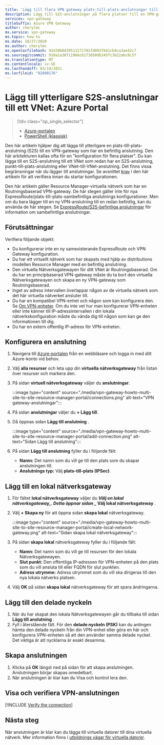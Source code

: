 ```yaml
---
title: 'Lägg till flera VPN gateway plats-till-plats-anslutningar till ett VNet: Azure Portal'
description: Lägg till S2S-anslutningar på flera platser till en VPN-gateway som har en befintlig anslutning
services: vpn-gateway
titleSuffix: Azure VPN Gateway
author: cherylmc
ms.service: vpn-gateway
ms.topic: how-to
ms.date: 10/27/2020
ms.author: cherylmc
ms.openlocfilehash: 92d39b0d39511571701fd092f641cb8ca3ae42c7
ms.sourcegitcommit: 910a1a38711966cb171050db245fc3b22abc8c5f
ms.translationtype: MT
ms.contentlocale: sv-SE
ms.lasthandoff: 03/19/2021
ms.locfileid: "92890176"
---
```

# <a name="add-additional-s2s-connections-to-a-vnet-azure-portal"></a>Lägg till ytterligare S2S-anslutningar till ett VNet: Azure Portal

> [!div class="op_single_selector"]
> * [Azure-portalen](vpn-gateway-howto-multi-site-to-site-resource-manager-portal.md)
> * [PowerShell (klassisk)](vpn-gateway-multi-site.md)
>

Den här artikeln hjälper dig att lägga till ytterligare en plats-till-plats-anslutning (S2S) till en VPN-gateway som har en befintlig anslutning. Den här arkitekturen kallas ofta för en "konfiguration för flera platser". Du kan lägga till en S2S-anslutning till ett VNet som redan har en S2S-anslutning, punkt-till-plats-anslutning eller VNet-till-VNet-anslutning. Det finns vissa begränsningar när du lägger till anslutningar. Se avsnittet [krav](#before) i den här artikeln för att verifiera innan du startar konfigurationen.

Den här artikeln gäller Resource Manager-virtuella nätverk som har en Routningsbaserad VPN-gateway. De här stegen gäller inte för nya ExpressRoute/plats-till-plats-sambefintliga anslutnings konfigurationer. Men om du bara lägger till en ny VPN-anslutning till en redan befintlig, kan du använda de här stegen. Se [ExpressRoute/S2S-befintliga anslutningar](../expressroute/expressroute-howto-coexist-resource-manager.md) för information om sambefintliga anslutningar.

## <a name="prerequisites"></a><a name="before"></a>Förutsättningar

Verifiera följande objekt:

* Du konfigurerar inte en ny samexisterande ExpressRoute och VPN Gateway konfiguration.
* Du har ett virtuellt nätverk som har skapats med hjälp av distributions modellen Resource Manager med en befintlig anslutning.
* Den virtuella Nätverksgatewayen för ditt VNet är Routningsbaserad. Om du har en principbaserad VPN-gateway måste du ta bort den virtuella Nätverksgatewayen och skapa en ny VPN-gateway som Routningsbaserad.
* Inget av adress intervallen överlappar någon av de virtuella nätverk som det här virtuella nätverket ansluter till.
* Du har en kompatibel VPN-enhet och någon som kan konfigurera den. Se [Om VPN-enheter](vpn-gateway-about-vpn-devices.md). Om du inte vet hur man konfigurerar VPN-enheten eller inte känner till IP-adressintervallen i din lokala nätverkskonfiguration måste du vända dig till någon som kan ge den informationen till dig.
* Du har en extern offentlig IP-adress för VPN-enheten.

## <a name="configure-a-connection"></a><a name="configure"></a>Konfigurera en anslutning

1. Navigera till [Azure-portalen](https://portal.azure.com) från en webbläsare och logga in med ditt Azure-konto vid behov.
1. Välj **alla resurser** och leta upp din **virtuella nätverksgateway** från listan över resurser och markera den.
1. På sidan **virtuell nätverksgateway** väljer du **anslutningar**.

   :::image type="content" source="./media/vpn-gateway-howto-multi-site-to-site-resource-manager-portal/connections.png" alt-text="VPN gateway-anslutningar":::
1. På sidan **anslutningar** väljer du **+ Lägg till**.
1. Då öppnas sidan **Lägg till anslutning** .

   :::image type="content" source="./media/vpn-gateway-howto-multi-site-to-site-resource-manager-portal/add-connection.png" alt-text="Sidan Lägg till anslutning":::
1. På sidan **Lägg till anslutning** fyller du i följande fält:

   * **Namn:** Det namn som du vill ge till den plats som du skapar anslutningen till.
   * **Anslutnings typ:** Välj **plats-till-plats (IPSec)**.

## <a name="add-a-local-network-gateway"></a><a name="local"></a>Lägg till en lokal nätverksgateway

1. För fältet **lokal nätverksgateway** väljer du **_Välj en lokal nätverksgateway_*_. Detta öppnar sidan _* Välj lokal nätverksgateway** .
1. Välj **+ Skapa ny** för att öppna sidan **skapa lokal** nätverksgateway.

   :::image type="content" source="./media/vpn-gateway-howto-multi-site-to-site-resource-manager-portal/create-local-network-gateway.png" alt-text="Sidan skapa lokal nätverksgateway":::
1. På sidan **skapa lokal** nätverksgateway fyller du i följande fält:

   * **Namn:** Det namn som du vill ge till resursen för den lokala Nätverksgatewayen.
   * **Slut punkt:** Den offentliga IP-adressen för VPN-enheten på den plats som du vill ansluta till eller FQDN för slut punkten.
   * **Adress utrymme:** Adress utrymmet som du vill ska dirigeras till den nya lokala nätverks platsen.
1. Välj **OK** på sidan **skapa lokal** nätverksgateway för att spara ändringarna.

## <a name="add-the-shared-key"></a><a name="part3"></a>Lägg till den delade nyckeln

1. När du har skapat den lokala Nätverksgatewayen går du tillbaka till sidan **Lägg till anslutning** .
1. Fyll i återstående fält. För den **delade nyckeln (PSK)** kan du antingen hämta den delade nyckeln från din VPN-enhet eller göra en här och konfigurera VPN-enheten så att den använder samma delade nyckel. Det viktiga är att nycklarna är exakt desamma.

## <a name="create-the-connection"></a><a name="create"></a>Skapa anslutningen

1. Klicka på **OK** längst ned på sidan för att skapa anslutningen. Anslutningen börjar skapas omedelbart.
1. När anslutningen är klar kan du Visa och kontrol lera den.

## <a name="view-and-verify-the-vpn-connection"></a><a name="verify"></a>Visa och verifiera VPN-anslutningen

[!INCLUDE [Verify the connection](../../includes/vpn-gateway-verify-connection-portal-include.md)]

## <a name="next-steps"></a>Nästa steg

När anslutningen är klar kan du lägga till virtuella datorer till dina virtuella nätverk. Mer information finns i [utbildnings vägar för virtuella datorer](/learn/paths/deploy-a-website-with-azure-virtual-machines/).
